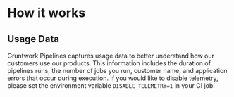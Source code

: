 # How it works

<!-- Placeholder for future content for Pipelines v2 -->

## Usage Data

Gruntwork Pipelines captures usage data to better understand how our customers use our products. This information includes the duration of pipelines runs, the number of jobs you run, customer name, and application errors that occur during execution. If you would like to disable telemetry, please set the environment variable `DISABLE_TELEMETRY=1` in your CI job.


<!-- ##DOCS-SOURCER-START
{
  "sourcePlugin": "local-copier",
  "hash": "ae851c5c35964b80beaff44846a5424d"
}
##DOCS-SOURCER-END -->
